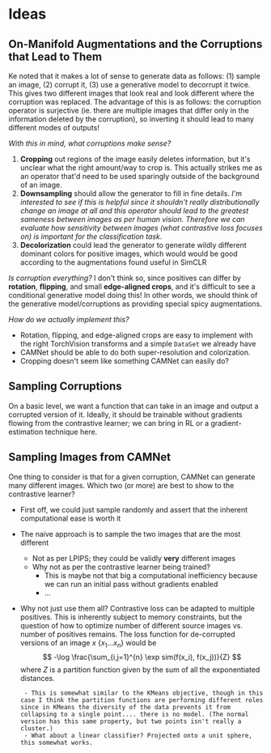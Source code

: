 # Ideas

## On-Manifold Augmentations and the Corruptions that Lead to Them
Ke noted that it makes a lot of sense to generate data as follows: (1) sample an image, (2) corrupt it, (3) use a generative model to decorrupt it twice. This gives two different images that look real and look different where the corruption was replaced. The advantage of this is as follows: the corruption operator is surjective (ie. there are multiple images that differ only in the information deleted by the corruption), so inverting it should lead to many different modes of outputs!

_With this in mind, what corruptions make sense?_
1) **Cropping** out regions of the image easily deletes information, but it's unclear what the right amount/way to crop is. This actually strikes me as an operator that'd need to be used sparingly outside of the background of an image.
2) **Downsampling** should allow the generator to fill in fine details. _I'm interested to see if this is helpful since it shouldn't really distributionally change an image at all and this operator should lead to the greatest sameness between images as per human vision. Therefore we can evaluate how sensitivity between images (what contrastive loss focuses on) is important for the classification task._
2) **Decolorization** could lead the generator to generate wildly different dominant colors for positive images, which would would be good according to the augmentations found useful in SimCLR

_Is corruption everything?_ I don't think so, since positives can differ by **rotation**, **flipping**, and small **edge-aligned crops**, and it's difficult to see a conditional generative model doing this! In other words, we should think of the generative model/corruptions as providing special spicy augmentations.

_How do we actually implement this?_
 - Rotation, flipping, and edge-aligned crops are easy to implement with the right TorchVision transforms and a simple `DataSet` we already have
 - CAMNet should be able to do both super-resolution and colorization.
 - Cropping doesn't seem like something CAMNet can easily do?

## Sampling Corruptions
On a basic level, we want a function that can take in an image and output a corrupted version of it. Ideally, it should be trainable without gradients flowing from the contrastive learner; we can bring in RL or a gradient-estimation technique here.

## Sampling Images from CAMNet
One thing to consider is that for a given corruption, CAMNet can generate many different images. Which two (or more) are best to show to the contrastive learner?
 - First off, we could just sample randomly and assert that the inherent computational ease is worth it
 - The naive approach is to sample the two images that are the most different
    - Not as per LPIPS; they could be validly **very** different images
    - Why not as per the contrastive learner being trained?
        - This is maybe not that big a computational inefficiency because we can run an initial pass without gradients enabled
        - ...
 - Why not just use them all? Contrastive loss can be adapted to multiple positives. This is inherently subject to memory constraints, but the question of how to optimize number of different source images vs. number of positives remains. The loss function for de-corrupted versions of an image $x$ $\{x_1 \dots x_n\}$ would be
    $$
        -\log \frac{\sum_{i,j=1}^{n} \exp sim(f(x_i), f(x_j))}{Z}
    $$
    where $Z$ is a partition function given by the sum of all the exponentiated distances.
    
        - This is somewhat similar to the KMeans objective, though in this case I think the partition functions are performing different roles since in KMeans the diversity of the data prevents it from collapsing to a single point.... there is no model. (The normal version has this same property, but two points isn't really a cluster.)
        - What about a linear classifier? Projected onto a unit sphere, this somewhat works.
